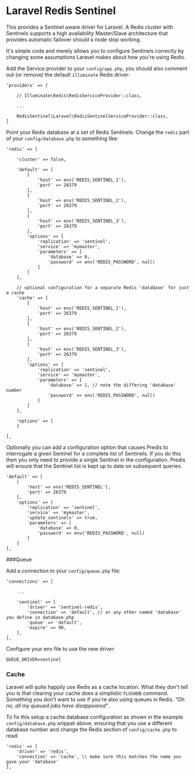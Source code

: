 Laravel Redis Sentinel
============

This provides a Sentinel aware driver for Laravel. A Redis cluster with Sentinels supports a high availability Master/Slave architecture that provides automatic failover should a node stop working.

It's simple code and merely allows you to configure Sentinels correctly by changing some assumptions Laravel makes about how you're using Redis.

Add the Service provider to your `config/app.php`, you should also comment out (or remove) the default `illuminate` Redis driver:

```
'providers' => [

    // Illuminate\Redis\RedisServiceProvider::class,

    ...

    RedisSentinel\Laravel\RedisSentinelServiceProvider::class,
]
```

Point your Redis database at a set of Redis Sentinels. Change the `redis` part of your `config/database.php` to something like:

```
'redis' => [

    'cluster' => false,

    'default' => [
        [
            'host' => env('REDIS_SENTINEL_1'),
            'port' => 26379
        ],
        [
            'host' => env('REDIS_SENTINEL_2'),
            'port' => 26379
        ],
        [
            'host' => env('REDIS_SENTINEL_3'),
            'port' => 26379
        ],
        'options' => [
            'replication' => 'sentinel',
            'service' => 'mymaster',
            'parameters' => [
                'database' => 0,
                'password' => env('REDIS_PASSWORD', null)
            ]
        ]
    ],

    // optional configuration for a separate Redis 'database' for just a cache
    'cache' => [
        [
            'host' => env('REDIS_SENTINEL_1'),
            'port' => 26379
        ],
        [
            'host' => env('REDIS_SENTINEL_2'),
            'port' => 26379
        ],
        [
            'host' => env('REDIS_SENTINEL_3'),
            'port' => 26379
        ],
        'options' => [
            'replication' => 'sentinel',
            'service' => 'mymaster',
            'parameters' => [
                'database' => 1, // note the differing 'database' number
                'password' => env('REDIS_PASSWORD', null)
            ]
        ]
    ],

    'options' => [
    ]

],
```

Optionally you can add a configuration option that causes Predis to interrogate a given Sentinel for a complete list of Sentinels. If you do this then you only need to provide a single Sentinel in the configuration. Predis will ensure that the Sentinel list is kept up to date on subsequent queries.

```
'default' => [
    [
        'host' => env('REDIS_SENTINEL'),
        'port' => 26379
    ],
    'options' => [
        'replication' => 'sentinel',
        'service' => 'mymaster',
        'update_sentinels' => true,
        'parameters' => [
            'database' => 0,
            'password' => env('REDIS_PASSWORD', null)
        ]
    ]
],
```

###Queue

Add a connection to your `config/queue.php` file:

```
'connections' => [

    ...

    'sentinel' => [
        'driver' => 'sentinel-redis',
        'connection' => 'default', // or any other named 'database' you define in database.php
        'queue' => 'default',
        'expire' => 90,
    ],
],
```

Configure your env file to use the new driver:

```
QUEUE_DRIVER=sentinel
```

### Cache

Laravel will quite happily use Redis as a cache location. What they don't tell you is that clearing your cache does a simplistic `FLUSHDB` command. Something you don't want to use if you're also using queues in Redis. *"Oh no, all my queued jobs have disappeared"*.

To fix this setup a cache database configuration as shown in the example `config/database.php` snippet above, ensuring that you use a different database number and change the Redis section of `config/cache.php` to read:

```
'redis' => [
    'driver' => 'redis',
    'connection' => 'cache', \\ make sure this matches the name you gave your 'database'
],
```

